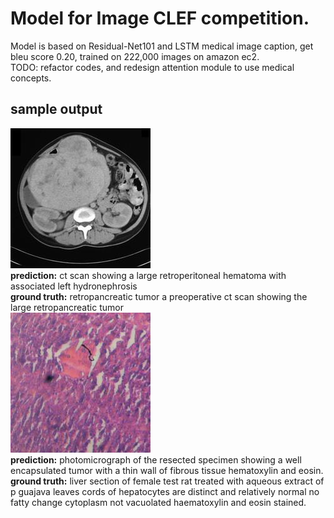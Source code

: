 # Model for Image CLEF competition.
Model is based on Residual-Net101 and LSTM medical image caption, get bleu score 0.20, trained on 222,000 images on amazon ec2.  
TODO: refactor codes, and redesign attention module to use medical concepts.
## sample output
![](/brain.jpg)  
**prediction:** ct scan showing a large retroperitoneal hematoma with associated left hydronephrosis  
**ground truth:** retropancreatic tumor a preoperative ct scan showing the large retropancreatic tumor  
![](/blood.jpg)  
**prediction:** photomicrograph of the resected specimen showing a well encapsulated tumor with a thin wall of fibrous tissue hematoxylin and eosin.  
**ground truth:** liver section of female test rat treated with aqueous extract of p guajava leaves cords of hepatocytes are distinct and relatively normal no fatty change cytoplasm not vacuolated haematoxylin and eosin stained.  
